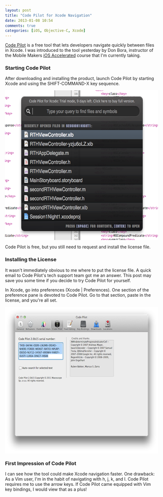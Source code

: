 ```yaml
---
layout: post
title: "Code Pilot for Xcode Navigation"
date: 2013-01-08 10:54
comments: true
categories: [iOS, Objective-C, Xcode]
---
```

[Code Pilot](http://codepilot.cc) is a free tool that lets developers navigate quickly between files in Xcode. I was introduced to the tool yesterday by Don Bora, instructor of the Mobile Makers [iOS Accelerated](http://mobilemakers.co/) course that I'm currently taking.

### Starting Code Pilot
After downloading and installing the product, launch Code Pilot by starting Xcode and using the SHIFT-COMMAND-X key sequence.

<img src="/images/nine-days-left.png" align="center" height="494" width="630" alt="Code Pilot w/o License" title="Code Pilot w/o License">

Code Pilot is free, but you still need to request and install the license file.

<!--more-->

### Installing the License
It wasn't immediately obvious to me where to put the license file. A quick email to Code Pilot's tech support team got me an answer. This post may save you some time if you decide to try Code Pilot for yourself.

In Xcode, go into preferences (Xcode | Preferences). One section of the preference pane is devoted to Code Pilot. Go to that section, paste in the license, and you're all set.

<img src="/images/paste-license.png" align="center" height="483" width="630" alt="Code Pilot preferences in Xcode" title="Code Pilot preferences in Xcode" >

### First Impression of Code Pilot
I can see how the tool could make Xcode navigation faster. One drawback: As a Vim user, I'm in the habit of navigating with h, j, k, and l. Code Pilot requires me to use the arrow keys. If Code Pilot came equipped with Vim key bindings, I would view that as a plus!

